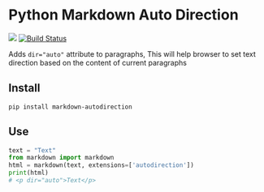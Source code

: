 # Python Markdown Auto Direction

![](https://img.shields.io/pypi/v/markdown-autodirection.svg?style=flat)
[![Build Status](https://travis-ci.org/aliva/python-markdown-autodirection.svg?branch=master)](https://travis-ci.org/aliva/python-markdown-autodirection)

Adds `dir="auto"` attribute to paragraphs,
This will help browser to set text direction based on the content of current paragraphs

## Install

```
pip install markdown-autodirection
```

## Use

```python
text = "Text"
from markdown import markdown
html = markdown(text, extensions=['autodirection'])
print(html)
# <p dir="auto">Text</p>
```
